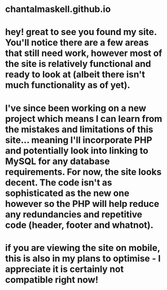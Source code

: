 # chantalmaskell.github.io

# hey! great to see you found my site. You'll notice there are a few areas that still need work, however most of the site is relatively functional and ready to look at (albeit there isn't much functionality as of yet).

# I've since been working on a new project which means I can learn from the mistakes and limitations of this site... meaning I'll incorporate PHP and potentially look into linking to MySQL for any database requirements. For now, the site looks decent. The code isn't as sophisticated as the new one however so the PHP will help reduce any redundancies and repetitive code (header, footer and whatnot).

# if you are viewing the site on mobile, this is also in my plans to optimise - I appreciate it is certainly not compatible right now!
